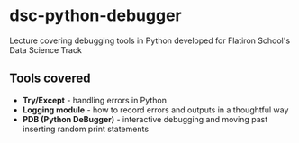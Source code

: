 # dsc-python-debugger
Lecture covering debugging tools in Python developed for Flatiron School's Data Science Track

## Tools covered
* **Try/Except** - handling errors in Python
* **Logging module** - how to record errors and outputs in a thoughtful way
* **PDB (Python DeBugger)** - interactive debugging and moving past inserting random print statements
